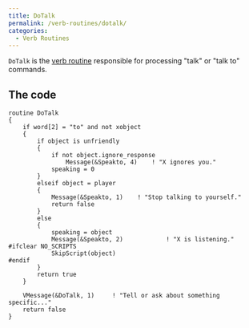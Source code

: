 ```yaml
---
title: DoTalk
permalink: /verb-routines/dotalk/
categories: 
  - Verb Routines
---
```


`DoTalk` is the [verb routine](verb-routines/)
responsible for processing "talk" or "talk to" commands.

## The code

    routine DoTalk
    {
        if word[2] = "to" and not xobject
        {
            if object is unfriendly
            {
                if not object.ignore_response
                    Message(&Speakto, 4)    ! "X ignores you."
                speaking = 0
            }
            elseif object = player
            {
                Message(&Speakto, 1)    ! "Stop talking to yourself."
                return false
            }
            else
            {
                speaking = object
                Message(&Speakto, 2)            ! "X is listening."
    #ifclear NO_SCRIPTS
                SkipScript(object)
    #endif
            }
            return true
        }

        VMessage(&DoTalk, 1)     ! "Tell or ask about something specific..."
        return false
    }
